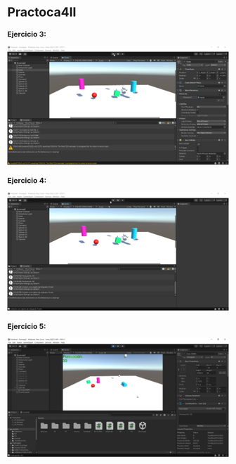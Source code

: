 # Practoca4II

### Ejercicio 3:

![ej3](ej3.gif)

### Ejercicio 4:

![ej4](ej4.gif)

### Ejercicio 5:

![ej5](Ej5.png)

